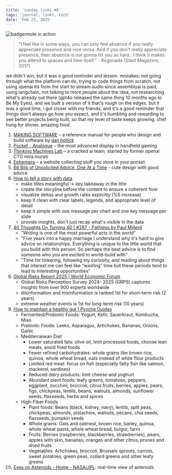 ```yaml
---
title: 'sunday links #8'
tags: 'journal, links, tech'
date: 'Feb 23, 2025'
---
```


![badgermole in action](/images/badgermole.jpeg)

> “I feel like in some ways, you can only feel absence if you really appreciate presence and vice versa. And if you don’t really appreciate presence, then absence is not gonna hit you as hard.. I think it makes you attend to spaces and time itself.” - Kogonada (Slant Magazine, 2017)

we didn't win, but it was a good reminder and lesson. mistakes: not going through what the platform can do, trying to code things from scratch, not using openai tts from the start to stream audio since assemblyai is paid, using langchain, not talking to more people about the idea, not researching what's already out there (gpt4o released the same thing 10 months ago to Be My Eyes), and we built a version of it that's rough on the edges. but it was a good time, i got closer with my friends, and it's a good reminder that things don't always go how you expect, and it's humbling and rewarding to see better projects being built, so that my level of taste keeps growing. chef hung for dinner. amazing food.

1. [MAKING SOFTWARE](https://www.makingsoftware.co/) – a reference manual for people who design and build software by [dan hollick](https://alcohollick.com)
2. [Pocket - Analogue](https://www.analogue.co/pocket) – the most advanced display in handheld gaming
3. [Thinking Machines Lab](https://thinkingmachines.ai/) – a cracked ai team, started by former openai CTO mira murati
4. [Ephemera](https://ephemera.dannywhite.net/) – a website collecting stuff you store in your pocket
5. [68 Bits of Unsolicited Advice, One At a Time](https://68.netlify.app/) - cute design with good advice
6. [How to tell a story with data](https://www.operatorshandbook.com/p/how-to-tell-a-story-with-data)
   - make titles meaningful -> key takeaway in the title
   - create the storyline before the content to ensure a coherent flow
   - visualize deltas and growth rates explicitly (%5 increase)
   - keep it clean with clear labels, legends, and appropriate level of detail
   - keep it simple with one message per chart and one key message per slide
   - provide insights, don't just recap what's visible in the data
7. [40 Thoughts On Turning 40 | #287 - Pathless by Paul Millerd](https://newsletter.pathlesspath.com/p/40-thoughts-on-turning-40-287)
   - "Writing is one of the most powerful acts in the world"
   - "Five years into a happy marriage I understand why it's hard to give advice on relationships. Everything is unique to the little world that you build with this person. So perhaps the best advice is to find someone who you are excited to world-build with"
   - "Time for tinkering, following my curiosity, and reading about things that interest me can feel like “wasting” time but these periods tend to lead to interesting opportunities"
8. [Global Risks Report 2025 | World Economic Forum](https://www.weforum.org/publications/global-risks-report-2025/)
   - Global Risks Perception Survey 2024- 2025 (GRPS) captures insights from over 900 experts worldwide
   - disinformation and misinformation is ranked 1st for short-term risk (2 years)
   - extreme weather events is 1st for long-term risk (10 years)
9. [How to maintain a healthy gut | Psyche Guides](https://psyche.co/guides/how-to-maintain-a-healthy-gut-for-a-healthy-mind-and-body)
   - Fermented/Probiotic Foods: Yogurt, Kefir, Sauerkraut, Kombucha, Miso
   - Prebiotic Foods: Leeks, Asparagus, Artichokes, Bananas, Onions, Garlic
   - Mediterranean Diet
     - Lower saturated fats: olive oil, limit processed foods, choose lean meats, avoid fried foods
     - Fewer refined carbohydrates: whole grains like brown rice, quinoa, whole wheat bread, oats instead of white flour products
     - Limited red meat: focus on fish (especially fatty fish like salmon, mackerel, sardines)
     - Reduced dairy products: limit cheese and yoghurt
     - Abundant plant foods: leafy greens, tomatoes, peppers, eggplant, zucchini, broccoli, citrus fruits, berries, apples, pears, figs, chickpeas, lentils, beans, walnuts, almonds, sunflower seeds, flaxseeds, herbs and spices
   - High-Fiber Foods
     - Plant foods: Beans (black, kidney, navy), lentils, split peas, chickpeas, almonds, pistachios, walnuts, pecans, chia seeds, flaxseeds, pumpkin seeds
     - Whole grains: Oats and oatmeal, brown rice, barley, quinoa, whole wheat pasta, whole wheat bread, bulgur, farro
     - Fruits: Berries (raspberries, blackberries, strawberries), pears, apples with skin, bananas, oranges and other citrus, prunes and dried fruits
     - Vegetables: Artichokes, broccoli, Brussels sprouts, carrots, sweet potatoes, green peas, collard greens and other leafy greens
10. [Eyes on Asteroids - Home - NASA/JPL](https://eyes.nasa.gov/apps/asteroids/#/home): real-time view of asteroids
